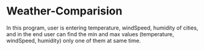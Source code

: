 # Weather-Comparision
In this program, user is entering temperature, windSpeed, humidity of cities, and in the end user can find the min and max values 
(temperature, windSpeed, humidity) only one of them at same time.
